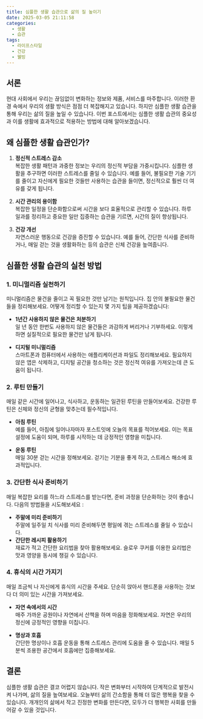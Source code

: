 ```yaml
---
title: 심플한 생활 습관으로 삶의 질 높이기
date: 2025-03-05 21:11:58
categories:
  - 생활
  - 습관
tags:
  - 라이프스타일
  - 건강
  - 웰빙
---
```


## 서론

현대 사회에서 우리는 끊임없이 변화하는 정보와 제품, 서비스를 마주합니다. 이러한 환경 속에서 우리의 생활 방식은 점점 더 복잡해지고 있습니다. 하지만 심플한 생활 습관을 통해 우리는 삶의 질을 높일 수 있습니다. 이번 포스트에서는 심플한 생활 습관의 중요성과 이를 생활에 효과적으로 적용하는 방법에 대해 알아보겠습니다.

## 왜 심플한 생활 습관인가?

1. **정신적 스트레스 감소**  
   복잡한 생활 패턴과 과중한 정보는 우리의 정신적 부담을 가중시킵니다. 심플한 생활을 추구하면 이러한 스트레스를 줄일 수 있습니다. 예를 들어, 불필요한 기술 기기를 줄이고 자신에게 필요한 것들만 사용하는 습관을 들이면, 정신적으로 훨씬 더 여유를 갖게 됩니다.

2. **시간 관리의 용이함**  
   복잡한 일정을 단순화함으로써 시간을 보다 효율적으로 관리할 수 있습니다. 하루 일과를 정리하고 중요한 일만 집중하는 습관을 기르면, 시간의 질이 향상됩니다.

3. **건강 개선**  
   자연스러운 행동으로 건강을 증진할 수 있습니다. 예를 들어, 간단한 식사를 준비하거나, 매일 걷는 것을 생활화하는 등의 습관은 신체 건강을 높여줍니다.

## 심플한 생활 습관의 실천 방법

### 1. 미니멀리즘 실천하기

미니멀리즘은 물건을 줄이고 꼭 필요한 것만 남기는 원칙입니다. 집 안의 불필요한 물건들을 정리해보세요. 어떻게 정리할 수 있는지 몇 가지 팁을 제공하겠습니다:

- **1년간 사용하지 않은 물건은 처분하기**  
  일 년 동안 한번도 사용하지 않은 물건들은 과감하게 버리거나 기부하세요. 이렇게 하면 실질적으로 필요한 물건만 남게 됩니다.

- **디지털 미니멀리즘**  
  스마트폰과 컴퓨터에서 사용하는 애플리케이션과 파일도 정리해보세요. 필요하지 않은 앱은 삭제하고, 디지털 공간을 청소하는 것은 정신적 여유를 가져오는데 큰 도움이 됩니다.

### 2. 루틴 만들기

매일 같은 시간에 일어나고, 식사하고, 운동하는 일관된 루틴을 만들어보세요. 건강한 루틴은 신체와 정신의 균형을 맞추는데 필수적입니다.

- **아침 루틴**  
  예를 들어, 아침에 일어나자마자 포스트잇에 오늘의 목표를 적어보세요. 이는 목표 설정에 도움이 되며, 하루를 시작하는 데 긍정적인 영향을 미칩니다.

- **운동 루틴**  
  매일 30분 걷는 시간을 정해보세요. 걷기는 기분을 좋게 하고, 스트레스 해소에 효과적입니다.

### 3. 간단한 식사 준비하기

매일 복잡한 요리를 하느라 스트레스를 받는다면, 준비 과정을 단순화하는 것이 좋습니다. 다음의 방법들을 시도해보세요 :

- **주말에 미리 준비하기**  
  주말에 일주일 치 식사를 미리 준비해두면 평일에 겪는 스트레스를 줄일 수 있습니다.  
- **간단한 레시피 활용하기**  
  재료가 적고 간단한 요리법을 찾아 활용해보세요. 슬로우 쿠커를 이용한 요리법은 맛과 영양을 동시에 챙길 수 있습니다.

### 4. 휴식의 시간 가지기

매일 조금씩 나 자신에게 휴식의 시간을 주세요. 단순히 앉아서 핸드폰을 사용하는 것보다 더 의미 있는 시간을 가져보세요.

- **자연 속에서의 시간**  
  매주 가까운 공원이나 자연에서 산책을 하며 마음을 정화해보세요. 자연은 우리의 정신에 긍정적인 영향을 미칩니다.

- **명상과 호흡**  
  간단한 명상이나 호흡 운동을 통해 스트레스 관리에 도움을 줄 수 있습니다. 매일 5분씩 조용한 공간에서 호흡에만 집중해보세요.

## 결론

심플한 생활 습관은 결코 어렵지 않습니다. 작은 변화부터 시작하여 단계적으로 발전시켜 나가며, 삶의 질을 높여보세요. 오늘부터 삶의 간소함을 통해 더 많은 행복을 찾을 수 있습니다. 개개인의 삶에서 작고 진정한 변화를 만든다면, 모두가 더 행복한 사회를 만들어갈 수 있을 것입니다.